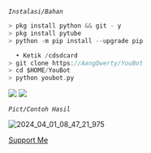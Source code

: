 _` Instalasi/Bahan `_

``` C
> pkg install python && git - y
> pkg install pytube
> python -m pip install --upgrade pip

  • Ketik /cdsdcard
> git clone https://AangQwerty/YouBot
> cd $HOME/YouBot
> python youbot.py
```

[![](https://img.shields.io/badge/Github-black?logo=Github&logoColor=black&labelColor=white)](https://github.com/AangQwerty)   [![](https://img.shields.io/badge/WhatsApp-Green?logo=WhatsApp&logoColor=Green&labelColor=white)](https://wa.me/6283177721763/) 

_`Pict/Contoh Hasil`_

![2024_04_01_08_47_21_975](https://github.com/AangQwerty/YouBot/assets/163013943/c1fe2bc6-028c-4145-b569-84f25961d7fb)


<a href="https://sociabuzz.com/angskizofrenia">Support Me</a>
